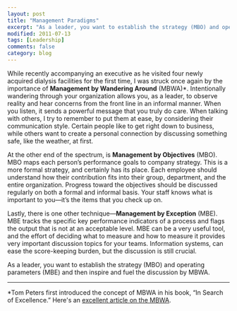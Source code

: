 ```yaml
---
layout: post
title: "Management Paradigms"
excerpt: "As a leader, you want to establish the strategy (MBO) and operating parameters (MBE) and then inspire and fuel the discussion by MBWA."
modified: 2011-07-13
tags: [Leadership]
comments: false
category: blog
---
```


While recently accompanying an executive as he visited four newly acquired dialysis facilities for the first time, I was struck once again by the importance of **Management by Wandering Around** (MBWA)*. Intentionally wandering through your organization allows you, as a leader, to observe reality and hear concerns from the front line in an informal manner. When you listen, it sends a powerful message that you truly do care. When talking with others, I try to remember to put them at ease, by considering their communication style. Certain people like to get right down to business, while others want to create a personal connection by discussing something safe, like the weather, at first.

At the other end of the spectrum, is **Management by Objectives** (MBO). MBO maps each person’s performance goals to company strategy. This is a more formal strategy, and certainly has its place. Each employee should understand how their contribution fits into their group, department, and the entire organization. Progress toward the objectives should be discussed regularly on both a formal and informal basis. Your staff knows what is important to you—it’s the items that you check up on.

Lastly, there is one other technique—**Management by Exception** (MBE). MBE tracks the specific key performance indicators of a process and flags the output that is not at an acceptable level. MBE can be a very useful tool, and the effort of deciding what to measure and how to measure it provides very important discussion topics for your teams. Information systems, can ease the score-keeping burden, but the discussion is still crucial.

As a leader, you want to establish the strategy (MBO) and operating parameters (MBE) and then inspire and fuel the discussion by MBWA.

--------------------------

*Tom Peters first introduced the concept of MBWA in his book, “In Search of Excellence.” Here's an <a href="http://www.selfgrowth.com/articles/Jones6.html" target="_blank" rel="noreferrer noopener">excellent article on the MBWA</a>.
